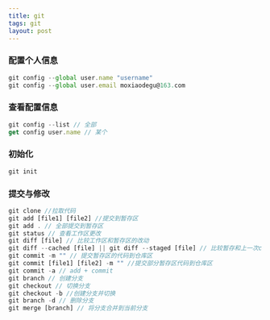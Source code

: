 ```yaml
---
title: git
tags: git
layout: post
---
```


### 配置个人信息

```javascript
git config --global user.name "username"
git config --global user.email moxiaodegu@163.com
```

### 查看配置信息

```javascript
git config --list // 全部
get config user.name // 某个
```

### 初始化

```javascript
git init
```

### 提交与修改

```javascript
git clone //拉取代码
git add [file1] [file2] //提交到暂存区
git add . // 全部提交到暂存区
git status // 查看工作区更改
git diff [file] // 比较工作区和暂存区的改动
git diff --cached [file] || git diff --staged [file] // 比较暂存和上一次commit的差异
git commit -m "" // 提交暂存区的代码到仓库区
git commit [file1] [file2] -m "" //提交部分暂存区代码到仓库区
git commit -a // add + commit
git branch // 创建分支
git checkout // 切换分支
git checkout -b //创建分支并切换
git branch -d // 删除分支
git merge [branch] // 将分支合并到当前分支

```
